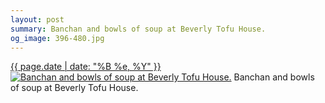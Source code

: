 ```yaml
---
layout: post
summary: Banchan and bowls of soup at Beverly Tofu House.
og_image: 396-480.jpg
---
```


<p>
  <time><a href="/396">{{ page.date | date: "%B %e, %Y" }}</a></time>
  <a href="/396"><img src="{{ site.assets_url }}/396-240.jpg" srcset="{{ site.assets_url }}/396-480.jpg 480w, {{ site.assets_url }}/396-360.jpg 360w, {{ site.assets_url }}/396-240.jpg 240w, {{ site.assets_url }}/396-120.jpg 120w" sizes="(min-width: 700px) 50vw, calc(100vw - 2rem)" alt="Banchan and bowls of soup at Beverly Tofu House." /></a>
  <span>Banchan and bowls of soup at Beverly Tofu House.</span>
</p>
